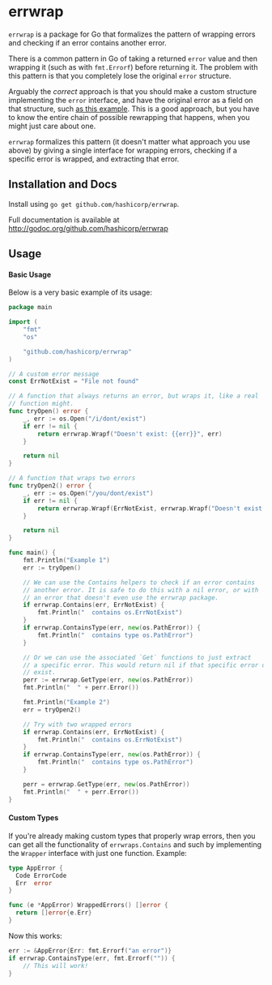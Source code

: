 # errwrap

`errwrap` is a package for Go that formalizes the pattern of wrapping errors
and checking if an error contains another error.

There is a common pattern in Go of taking a returned `error` value and
then wrapping it (such as with `fmt.Errorf`) before returning it. The problem
with this pattern is that you completely lose the original `error` structure.

Arguably the _correct_ approach is that you should make a custom structure
implementing the `error` interface, and have the original error as a field
on that structure, such [as this example](http://golang.org/pkg/os/#PathError).
This is a good approach, but you have to know the entire chain of possible
rewrapping that happens, when you might just care about one.

`errwrap` formalizes this pattern (it doesn't matter what approach you use
above) by giving a single interface for wrapping errors, checking if a specific
error is wrapped, and extracting that error.

## Installation and Docs

Install using `go get github.com/hashicorp/errwrap`.

Full documentation is available at
http://godoc.org/github.com/hashicorp/errwrap

## Usage

#### Basic Usage

Below is a very basic example of its usage:

```go
package main

import (
	"fmt"
	"os"

	"github.com/hashicorp/errwrap"
)

// A custom error message
const ErrNotExist = "File not found"

// A function that always returns an error, but wraps it, like a real
// function might.
func tryOpen() error {
	_, err := os.Open("/i/dont/exist")
	if err != nil {
		return errwrap.Wrapf("Doesn't exist: {{err}}", err)
	}

	return nil
}

// A function that wraps two errors
func tryOpen2() error {
	_, err := os.Open("/you/dont/exist")
	if err != nil {
		return errwrap.Wrapf(ErrNotExist, errwrap.Wrapf("Doesn't exist: {{err}}", err))
	}

	return nil
}

func main() {
	fmt.Println("Example 1")
	err := tryOpen()

	// We can use the Contains helpers to check if an error contains
	// another error. It is safe to do this with a nil error, or with
	// an error that doesn't even use the errwrap package.
	if errwrap.Contains(err, ErrNotExist) {
		fmt.Println("  contains os.ErrNotExist")
	}
	if errwrap.ContainsType(err, new(os.PathError)) {
		fmt.Println("  contains type os.PathError")
	}

	// Or we can use the associated `Get` functions to just extract
	// a specific error. This would return nil if that specific error doesn't
	// exist.
	perr := errwrap.GetType(err, new(os.PathError))
	fmt.Println("  " + perr.Error())

	fmt.Println("Example 2")
	err = tryOpen2()

	// Try with two wrapped errors
	if errwrap.Contains(err, ErrNotExist) {
		fmt.Println("  contains os.ErrNotExist")
	}
	if errwrap.ContainsType(err, new(os.PathError)) {
		fmt.Println("  contains type os.PathError")
	}

	perr = errwrap.GetType(err, new(os.PathError))
	fmt.Println("  " + perr.Error())
}
```

#### Custom Types

If you're already making custom types that properly wrap errors, then
you can get all the functionality of `errwraps.Contains` and such by
implementing the `Wrapper` interface with just one function. Example:

```go
type AppError {
  Code ErrorCode
  Err  error
}

func (e *AppError) WrappedErrors() []error {
  return []error{e.Err}
}
```

Now this works:

```go
err := &AppError{Err: fmt.Errorf("an error")}
if errwrap.ContainsType(err, fmt.Errorf("")) {
	// This will work!
}
```
